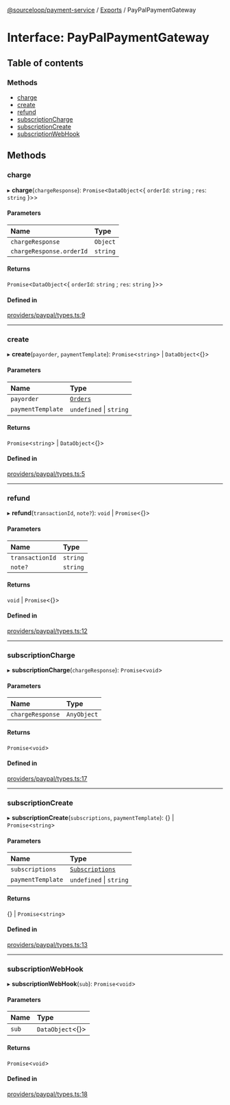 [@sourceloop/payment-service](../README.md) / [Exports](../modules.md) / PayPalPaymentGateway

# Interface: PayPalPaymentGateway

## Table of contents

### Methods

- [charge](PayPalPaymentGateway.md#charge)
- [create](PayPalPaymentGateway.md#create)
- [refund](PayPalPaymentGateway.md#refund)
- [subscriptionCharge](PayPalPaymentGateway.md#subscriptioncharge)
- [subscriptionCreate](PayPalPaymentGateway.md#subscriptioncreate)
- [subscriptionWebHook](PayPalPaymentGateway.md#subscriptionwebhook)

## Methods

### charge

▸ **charge**(`chargeResponse`): `Promise`<`DataObject`<{ `orderId`: `string` ; `res`: `string`  }\>\>

#### Parameters

| Name | Type |
| :------ | :------ |
| `chargeResponse` | `Object` |
| `chargeResponse.orderId` | `string` |

#### Returns

`Promise`<`DataObject`<{ `orderId`: `string` ; `res`: `string`  }\>\>

#### Defined in

[providers/paypal/types.ts:9](https://github.com/sourcefuse/loopback4-microservice-catalog/blob/00e854d46/services/payment-service/src/providers/paypal/types.ts#L9)

___

### create

▸ **create**(`payorder`, `paymentTemplate`): `Promise`<`string`\> \| `DataObject`<{}\>

#### Parameters

| Name | Type |
| :------ | :------ |
| `payorder` | [`Orders`](../classes/Orders.md) |
| `paymentTemplate` | `undefined` \| `string` |

#### Returns

`Promise`<`string`\> \| `DataObject`<{}\>

#### Defined in

[providers/paypal/types.ts:5](https://github.com/sourcefuse/loopback4-microservice-catalog/blob/00e854d46/services/payment-service/src/providers/paypal/types.ts#L5)

___

### refund

▸ **refund**(`transactionId`, `note?`): `void` \| `Promise`<{}\>

#### Parameters

| Name | Type |
| :------ | :------ |
| `transactionId` | `string` |
| `note?` | `string` |

#### Returns

`void` \| `Promise`<{}\>

#### Defined in

[providers/paypal/types.ts:12](https://github.com/sourcefuse/loopback4-microservice-catalog/blob/00e854d46/services/payment-service/src/providers/paypal/types.ts#L12)

___

### subscriptionCharge

▸ **subscriptionCharge**(`chargeResponse`): `Promise`<`void`\>

#### Parameters

| Name | Type |
| :------ | :------ |
| `chargeResponse` | `AnyObject` |

#### Returns

`Promise`<`void`\>

#### Defined in

[providers/paypal/types.ts:17](https://github.com/sourcefuse/loopback4-microservice-catalog/blob/00e854d46/services/payment-service/src/providers/paypal/types.ts#L17)

___

### subscriptionCreate

▸ **subscriptionCreate**(`subscriptions`, `paymentTemplate`): {} \| `Promise`<`string`\>

#### Parameters

| Name | Type |
| :------ | :------ |
| `subscriptions` | [`Subscriptions`](../classes/Subscriptions.md) |
| `paymentTemplate` | `undefined` \| `string` |

#### Returns

{} \| `Promise`<`string`\>

#### Defined in

[providers/paypal/types.ts:13](https://github.com/sourcefuse/loopback4-microservice-catalog/blob/00e854d46/services/payment-service/src/providers/paypal/types.ts#L13)

___

### subscriptionWebHook

▸ **subscriptionWebHook**(`sub`): `Promise`<`void`\>

#### Parameters

| Name | Type |
| :------ | :------ |
| `sub` | `DataObject`<{}\> |

#### Returns

`Promise`<`void`\>

#### Defined in

[providers/paypal/types.ts:18](https://github.com/sourcefuse/loopback4-microservice-catalog/blob/00e854d46/services/payment-service/src/providers/paypal/types.ts#L18)
